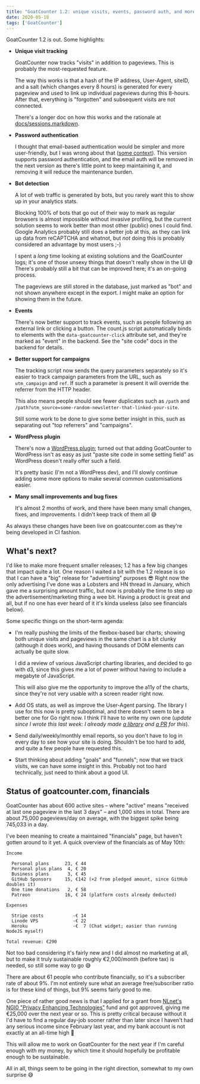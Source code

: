 ```yaml
---
title: "GoatCounter 1.2: unique visits, events, password auth, and more"
date: 2020-05-18
tags: ['GoatCounter']
---
```


GoatCounter 1.2 is out. Some highlights:

- **Unique visit tracking**

  GoatCounter now tracks "visits" in addition to pageviews. This is probably the
  most-requested feature.

  The way this works is that a hash of the IP address, User-Agent, siteID, and a
  salt (which changes every 8 hours) is generated for every pageview and used to
  link up individual pageviews during this 8-hours. After that, everything is
  "forgotten" and subsequent visits are not connected.

  There's a longer doc on how this works and the rationale at [docs/sessions.markdown][sess].

- **Password authentication**

  I thought that email-based authentication would be simpler and more
  user-friendly, but I was wrong about that ([some context](/email-auth.html)).
  This version supports password authentication, and the email auth will be
  removed in the next version as there's little point to keep maintaining it,
  and removing it will reduce the maintenance burden.

- **Bot detection**

  A lot of web traffic is generated by bots, but you rarely want this to show up
  in your analytics stats.

  Blocking 100% of bots that go out of their way to mark as regular browsers is
  almost impossible without invasive profiling, but the current solution seems
  to work better than most other (public) ones I could find. Google Analytics
  probably still does a better job at this, as they can link up data from
  reCAPTCHA and whatnot, but *not* doing this is probably considered an
  advantage by most users ;-)

  I spent a *long* time looking at existing solutions and the GoatCounter logs;
  it's one of those unsexy things that doesn't really show in the UI 😅 There's
  probably still a bit that can be improved here; it's an on-going process.

  The pageviews are still stored in the database, just marked as "bot" and not
  shown anywhere except in the export. I might make an option for showing them
  in the future.

- **Events**

  There's now better support to track events, such as people following an
  external link or clicking a button. The count.js script automatically binds to
  elements with the `data-goatcounter-click` attribute set, and they're marked
  as "event" in the backend. See the "site code" docs in the backend for
  details.

- **Better support for campaigns**

  The tracking script now sends the query parameters separately so it's easier
  to track campaign parameters from the URL, such as `utm_campaign` and `ref`.
  If such a parameter is present it will override the referrer from the HTTP
  header.

  This also means people should see fewer duplicates such as `/path` and
  `/path?utm_source=some-random-newsletter-that-linked-your-site`.

  Still some work to be done to give some better insight in this, such as
  separating out "top referrers" and "campaigns".

- **WordPress plugin**

  There's now a [WordPress plugin][wp]; turned out that adding GoatCounter to
  WordPress isn't as easy as just "paste site code in some setting field" as
  WordPress doesn't really offer such a field.

  It's pretty basic (I'm not a WordPress dev), and I'll slowly continue adding
  some more options to make several common customisations easier.

  [wp]: https://github.com/zgoat/goatcounter-wordpress

- **Many small improvements and bug fixes**

  It's almost 2 months of work, and there have been many small changes, fixes,
  and improvements. I didn't keep track of them all 😅

As always these changes have been live on goatcounter.com as they're being
developed in CI fashion.

[r]: https://github.com/zgoat/goatcounter/releases/tag/v1.2.0
[sess]: https://github.com/zgoat/goatcounter/blob/master/docs/sessions.markdown

What's next?
------------

I'd like to make more frequent smaller releases; 1.2 has a few big changes that
impact quite a lot. One reason I waited a bit with the 1.2 release is so that I
can have a "big" release for "advertising" purposes 😎 Right now the only
advertising I've done was a Lobsters and HN thread in January, which gave me a
surprising amount traffic, but now is probably the time to step up the
advertisement/marketing thing a wee bit. Having a product is great and all, but
if no one has ever heard of it it's kinda useless (also see financials below).

Some specific things on the short-term agenda:

- I'm really pushing the limits of the flexbox-based bar charts; showing both
  unique visits and pageviews in the same chart is a bit clunky (although it
  does work), and having thousands of DOM elements can actually be quite slow.

  I did a review of various JavaScript charting libraries, and decided to go
  with d3, since this gives me a lot of power without having to include a
  megabyte of JavaScript.

  This will also give me the opportunity to improve the a11y of the charts,
  since they're not very usable with a screen reader right now.

- Add OS stats, as well as improve the User-Agent parsing. The library I use for
  this now is pretty suboptimal, and there doesn't seem to be a better one for
  Go right now. I think I'll have to write my own one (*update since I wrote this
  last week: I already made [a library][gadget] and [a PR][ua] for this*).

  [gadget]: https://github.com/zgoat/gadget/
  [ua]: https://github.com/zgoat/goatcounter/pull/261

- Send daily/weekly/monthly email reports, so you don't have to log in every day
  to see how your site is doing. Shouldn't be too hard to add, and quite a few
  people have requested this.

- Start thinking about adding "goals" and "funnels"; now that we track visits,
  we can have some insight in this. Probably not too hard technically, just need
  to think about a good UI.

Status of goatcounter.com, financials
-------------------------------------

GoatCounter has about 600 active sites – where "active" means "received at last
one pageview in the last 3 days" – and 1,000 sites in total. There are about
75,000 pageviews/day on average, with the biggest spike being 745,033 in a day.

I've been meaning to create a maintained "financials" page, but haven't gotten
around to it yet. A quick overview of the financials as of May 10th:

    Income

      Personal plans      23, € 44
      Personal plus plans  4, € 20
      Business plans       3, € 45
      GitHub Sponsors     15, €142 (×2 from pledged amount, since GitHub doubles it)
      One time donations   2, € 58
      Patreon             16, € 24 (platform costs already deducted)

    Expenses

      Stripe costs           -€ 14
      Linode VPS             -€ 22
      Heroku                 -€  7 (Chat widget; easier than running NodeJS myself)

    Total revenue: €290

Not too bad considering it's fairly new and I did almost no marketing at all,
but to make it truly sustainable roughly €2,000/month (before tax) is needed, so
still some way to go 😅

There are about 61 people who contribute financially, so it's a subscriber rate
of about 9%. I'm not entirely sure what an average free/subscriber ratio is for
these kind of things, but 9% seems fairly good to me.

One piece of rather good news is that I applied for a grant from [NLnet's NGI0
"Privacy Enhancing Technologies"][pet] fund and got approved, giving me €25,000
over the next year or so. This is pretty critical because without it I'd have to
find a regular day-job sooner rather than later since I haven't had any serious
income since February last year, and my bank account is not exactly at an
all-time high 😬

This will allow me to work on GoatCounter for the next year if I'm careful
enough with my money, by which time it should hopefully be profitable enough to
be sustainable.

All in all, things seem to be going in the right direction, somewhat to my own
surprise 😅

[pet]: https://nlnet.nl/PET/
